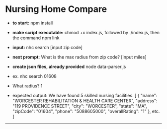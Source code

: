 Nursing Home Compare
============
* <b>to start:</b> npm install
* <b>make script executable:</b> chmod +x index.js, followed by ./index.js, then the command npm link 
* <b>input:</b> nhc search [input zip code]
* <b>next prompt:</b> What is the max radius from zip code?  [input miles]
* <b>create json files, already provided</b> node data-parser.js



* ex. nhc search 01608
* What radius?  1

* expected output:  We have found 5 skilled nursing facilities.
[
  {
    "name": "WORCESTER REHABILITATION & HEALTH CARE CENTER",
    "address": "119 PROVIDENCE STREET",
    "city": "WORCESTER",
    "state": "MA",
    "zipCode": "01604",
    "phone": "5088605000",
    "overallRating": "1"
  },
  etc.
]
</h6>

----




